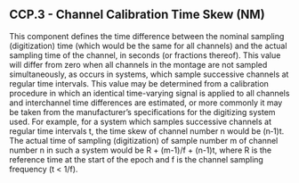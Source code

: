 ## CCP.3 - Channel Calibration Time Skew (NM)

This component defines the time difference between the nominal sampling (digitization) time (which would be the same for all channels) and the actual sampling time of the channel, in seconds (or fractions thereof). This value will differ from zero when all channels in the montage are not sampled simultaneously, as occurs in systems, which sample successive channels at regular time intervals. This value may be determined from a calibration procedure in which an identical time-varying signal is applied to all channels and interchannel time differences are estimated, or more commonly it may be taken from the manufacturer’s specifications for the digitizing system used. For example, for a system which samples successive channels at regular time intervals t, the time skew of channel number n would be (n‑1)t. The actual time of sampling (digitization) of sample number m of channel number n in such a system would be R + (m-1)/f + (n-1)t, where R is the reference time at the start of the epoch and f is the channel sampling frequency (t &lt; 1/f).
